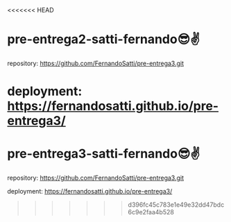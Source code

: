 <<<<<<< HEAD
# pre-entrega2-satti-fernando😎✌️
repository: https://github.com/FernandoSatti/pre-entrega3.git

deployment: https://fernandosatti.github.io/pre-entrega3/
=======
# pre-entrega3-satti-fernando😎✌️
repository: https://github.com/FernandoSatti/pre-entrega3.git

deployment: https://fernandosatti.github.io/pre-entrega3/
>>>>>>> d396fc45c783e1e49e32dd47bdc6c9e2faa4b528

